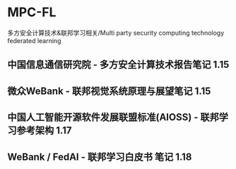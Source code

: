 # MPC-FL
多方安全计算技术&amp;联邦学习相关/Multi party security computing technology federated learning
## 中国信息通信研究院 - 多方安全计算技术报告笔记 1.15
## 微众WeBank - 联邦视觉系统原理与展望笔记 1.15
## 中国人工智能开源软件发展联盟标准(AIOSS) - 联邦学习参考架构 1.17 
## WeBank / FedAI - 联邦学习白皮书 笔记 1.18
